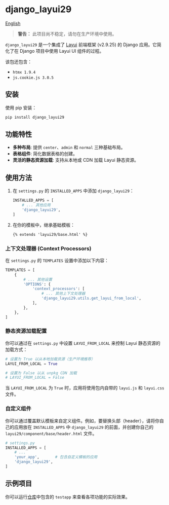 # django_layui29

[English](./README.md)

> **警告：** 此项目尚不稳定，请勿在生产环境中使用。

`django_layui29` 是一个集成了 [Layui](https://layui.dev/) 前端框架 (v2.9.25) 的 Django 应用。它简化了在 Django 项目中使用 Layui UI 组件的过程。

该包还包含：
- `htmx 1.9.4`
- `js.cookie.js 3.0.5`

## 安装

使用 pip 安装：
```bash
pip install django_layui29
```

## 功能特性

- **多种布局**: 提供 `center`、`admin` 和 `normal` 三种基础布局。
- **表格组件**: 简化数据表格的创建。
- **灵活的静态资源加载**: 支持从本地或 CDN 加载 Layui 静态资源。

## 使用方法

1.  在 `settings.py` 的 `INSTALLED_APPS` 中添加 `django_layui29`：

    ```python
    INSTALLED_APPS = [
        # ... 其他应用
        'django_layui29',
    ]
    ```

2.  在你的模板中，继承基础模板：

    ```html
    {% extends 'layui29/base.html' %}
    ```

### 上下文处理器 (Context Processors)

在 `settings.py` 的 `TEMPLATES` 设置中添加以下内容：

```python
TEMPLATES = [
    {
        # ... 其他设置
        'OPTIONS': {
            'context_processors': [
                # ... 其他上下文处理器
                'django_layui29.utils.get_layui_from_local',
            ],
        },
    },
]
```

### 静态资源加载配置

你可以通过在 `settings.py` 中设置 `LAYUI_FROM_LOCAL` 来控制 Layui 静态资源的加载方式：

```python
# 设置为 True 以从本地加载资源（生产环境推荐）
LAYUI_FROM_LOCAL = True

# 设置为 False 以从 unpkg CDN 加载
# LAYUI_FROM_LOCAL = False
```

当 `LAYUI_FROM_LOCAL` 为 `True` 时，应用将使用包内自带的 `layui.js` 和 `layui.css` 文件。

### 自定义组件

你可以通过覆盖默认模板来自定义组件。例如，要替换头部（header），请将你自己的应用放在 `INSTALLED_APPS` 中 `django_layui29` 的前面，并创建你自己的 `layui29/component/base/header.html` 文件。

```python
# settings.py
INSTALLED_APPS = [
    # ...
    'your_app',       # 包含自定义模板的应用
    'django_layui29',
]
```

## 示例项目

你可以运行[仓库](https://github.com/Svtter/django_layui29.git)中包含的 `testapp` 来查看各项功能的实际效果。
